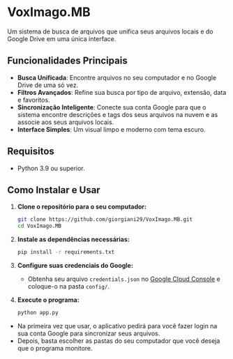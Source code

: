 # VoxImago.MB

Um sistema de busca de arquivos que unifica seus arquivos locais e do Google Drive em uma única interface.

## Funcionalidades Principais

- **Busca Unificada**: Encontre arquivos no seu computador e no Google Drive de uma só vez.
- **Filtros Avançados**: Refine sua busca por tipo de arquivo, extensão, data e favoritos.
- **Sincronização Inteligente**: Conecte sua conta Google para que o sistema encontre descrições e tags dos seus arquivos na nuvem e as associe aos seus arquivos locais.
- **Interface Simples**: Um visual limpo e moderno com tema escuro.

## Requisitos

- Python 3.9 ou superior.

## Como Instalar e Usar

1. **Clone o repositório para o seu computador:**
   ```bash
   git clone https://github.com/giorgiani29/VoxImago.MB.git
   cd VoxImago.MB
   ```

2. **Instale as dependências necessárias:**
   ```bash
   pip install -r requirements.txt
   ```

3. **Configure suas credenciais do Google:**
   - Obtenha seu arquivo `credentials.json` no [Google Cloud Console](https://console.cloud.google.com/apis/credentials) e coloque-o na pasta `config/`.

4. **Execute o programa:**
   ```bash
   python app.py
   ```
- Na primeira vez que usar, o aplicativo pedirá para você fazer login na sua conta Google para sincronizar seus arquivos.
- Depois, basta escolher as pastas do seu computador que você deseja que o programa monitore.
